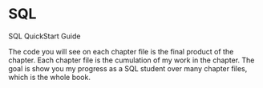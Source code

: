 # SQL
SQL QuickStart Guide

The code you will see on each chapter file is the final product of the chapter. Each chapter file is the cumulation of my work in the chapter. The goal is show you my progress as a SQL student over many chapter files, which is the whole book. 
